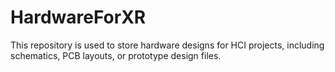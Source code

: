 # HardwareForXR
This repository is used to store hardware designs for HCI projects, including schematics, PCB layouts, or prototype design files.
